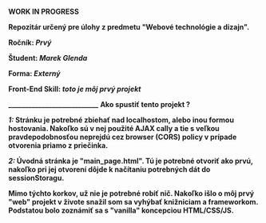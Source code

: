 **WORK IN PROGRESS**

**Repozitár určený pre úlohy z predmetu "Webové technológie a dizajn".**

**Ročník: _Prvý_**

**Študent: _Marek Glenda_**

**Forma: _Externý_**

**Front-End Skill:  _toto je môj prvý projekt_**

**___________________________**
**Ako spustiť tento projekt ?**


**_1:_ Stránku je potrebné zbiehať nad localhostom, alebo inou formou hostovania. Nakoľko sú v nej použité AJAX cally a tie s veľkou pravdepodobnosťou neprejdú cez browser (CORS) policy v prípade otvorenia priamo z priečinka.**

**_2:_ Úvodná stránka je "main_page.html". Tú je potrebné otvoriť ako prvú, nakoľko pri jej otvorení dôjde k načítaniu potrebných dát do sessionStoragu.**


**Mimo týchto korkov, už nie je potrebné robiť nič. Nakoľko išlo o môj prvý "web" projekt v živote snažil som sa vyhýbať knižniciam a frameworkom. Podstatou bolo zoznámiť sa s "vanilla" koncepciou HTML/CSS/JS.**
